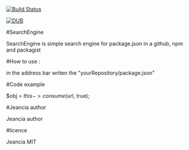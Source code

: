 [![Build Status](https://travis-ci.org/jeancia/SearchEngine.svg?branch=master)](https://travis-ci.org/jeancia/SearchEngine)

[![DUB](https://img.shields.io/dub/l/vibe-d.svg?style=flat-square)]()

#SearchEngine

SearchEngine is simple search engine for package.json in a github, npm and packagist  


#How to use : 

in the address bar writen the "yourRepository/package.json"  

#Code example  

  $obj = $this->consume($url, true);



#Jeancia author

Jeancia author

#licence

Jeancia MIT

